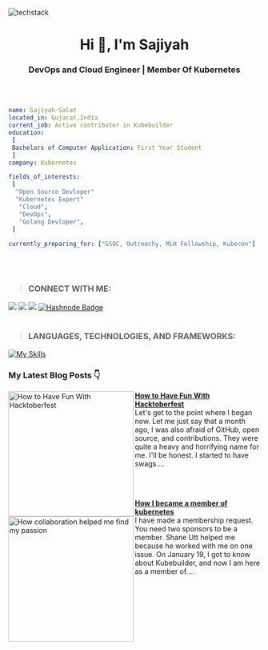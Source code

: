 ![techstack](https://user-images.githubusercontent.com/52347812/137624699-ce6bb7ee-eb84-46f1-ac69-c4b78b22db90.png)
<h1 align="center">Hi 👋, I'm Sajiyah</h1>
<h3 align="center">DevOps and Cloud Engineer | Member Of Kubernetes</h3>
<br></br>

 ```yaml
name: Sajiyah-Salat
located_in: Gujarat,India
current_job: Active contributor in Kubebuilder
education:
  [
  Bachelors of Computer Application: First Year Student
  ]
company: Kubernetes

fields_of_interests:
  [
   "Open Source Devloper"
   "Kubernetes Expert"
    "Cloud",
    "DevOps",
    "Golang Devloper",
  ]
  
currently_preparing_for: ["GSOC, Outreachy, MLH Fellowship, Kubecon"]
```
<br></br>
>### CONNECT WITH ME: 
<!-- [![My socials](https://skillicons.dev/icons?i=linkedin,twitter,github)](https://skillicons.dev) -->
[<img src= "https://img.shields.io/twitter/follow/SajiyaSalat?label=Twitter&logo=twitter&style=for-the-badge&color=blue"/>][twitter]
[<img src="https://img.shields.io/badge/linkedin-%230077b5.svg?&style=for-the-badge&logo=linkedin&logoColor=white" />][linkedin]
[<img src ="https://img.shields.io/badge/github-%23333.svg?&style=for-the-badge&logo=github&logoColor=white"/>][github]
[![Hashnode Badge](https://img.shields.io/badge/-@sajiyahsalat-03a57a?style=flat-square&labelColor=000000&logo=Hashnode&link=https://sajiyah-salat.hashnode.dev/)](https://sajiyah-salat.hashnode.dev/)
<br></br> 
> ### LANGUAGES, TECHNOLOGIES, AND FRAMEWORKS:
[![My Skills](https://skillicons.dev/icons?i=aws,git,jenkins,linux,docker,kubernetes,java,go,ansible,prometheus,grafana&perline=6)](https://skillicons.dev)
 
 ### My Latest Blog Posts 👇
<!-- HASHNODE_BLOG:START -->
<p align="left">
<a href="https://sajiyah-salat.hashnode.dev/how-to-have-fun-with-hacktoberfest" title="How to Have Fun With Hacktoberfest"><img src="https://cdn.hashnode.com/res/hashnode/image/upload/v1666598991610/b_xmuTPLG.jpg?w=1600&h=840&fit=crop&crop=entropy&auto=compress,format&format=webp" alt="How to Have Fun With Hacktoberfest" width="250px" align="left" /></a>
<a href="https://sajiyah-salat.hashnode.dev/how-to-have-fun-with-hacktoberfest" title="How to Have Fun With Hacktoberfest"><strong>How to Have Fun With Hacktoberfest</strong></a>
<br/> Let's get to the point where I began now. Let me just say that a month ago, I was also afraid of GitHub, open source, and contributions. They were quite a heavy and horrifying name for me. I'll be honest. I started to have swags.... </p> <br><br/>

<a href="https://sajiyah-salat.hashnode.dev/how-i-became-a-member-in-kubernetes"><img src="https://cdn.hashnode.com/res/hashnode/image/upload/v1677860949509/4332e9a9-c00d-4d62-b640-10ace366f22e.jpeg?w=1600&h=840&fit=crop&crop=entropy&auto=compress,format&format=webp" alt="How collaboration helped me find my passion" width="250px" align="left" /></a>
<a href="https://sajiyah-salat.hashnode.dev/dummies-guide-to-tech" title="Dummies Guide to Tech"><strong>How I became a member of kubernetes</strong></a>
<br/> I have made a membership request. You need two sponsors to be a member. Shane Utt helped me because he worked with me on one issue. On January 19, I got to know about Kubebuilder, and now I am here as a member of.... </p><br/> <br/>


 [twitter]: https://twitter.com/SajiyaSalat
 [linkedin]: https://www.linkedin.com/in/sajiya-salat-0a2a78245
 [github]: https://github.com/Sajiyah-Salat

 
